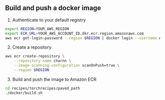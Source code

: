 ## Build and push a docker image

1. Authenticate to your default registry
```bash
export REGION=YOUR_AWS_REGION
export ECR_URL=YOUR_AWS_ACCOUNT_ID.dkr.ecr.region.amazonaws.com
aws ecr get-login-password --region $REGION | docker login --username AWS --password-stdin $ECR_URL
```
2. Create a repository
```bash
aws ecr create-repository \
    --repository-name charnn \
    --image-scanning-configuration scanOnPush=true \
    --region $REGION
```
3. Build and push the image to Amazon ECR
```bash
cd recipes/torchrecipes/paved_path
./docker/build.sh
```